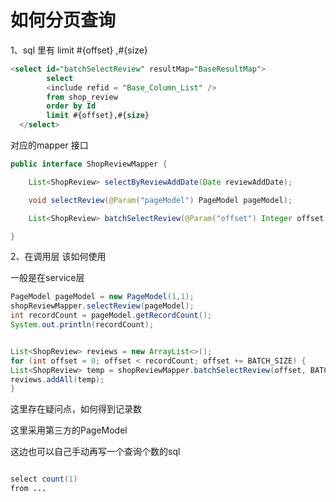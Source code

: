 # 如何分页查询



1、sql 里有 limit #{offset} ,#{size}

```sql
<select id="batchSelectReview" resultMap="BaseResultMap">
        select
        <include refid = "Base_Column_List" />
        from shop_review
        order by Id
        limit #{offset},#{size}
  </select>

```

对应的mapper 接口

```java
public interface ShopReviewMapper {

    List<ShopReview> selectByReviewAddDate(Date reviewAddDate);

    void selectReview(@Param("pageModel") PageModel pageModel);

    List<ShopReview> batchSelectReview(@Param("offset") Integer offset,@Param("size") Integer size);

}
```



2、在调用层 该如何使用

一般是在service层

```java
PageModel pageModel = new PageModel(1,1);
shopReviewMapper.selectReview(pageModel);
int recordCount = pageModel.getRecordCount();
System.out.println(recordCount);


List<ShopReview> reviews = new ArrayList<>();
for (int offset = 0; offset < recordCount; offset += BATCH_SIZE) {
List<ShopReview> temp = shopReviewMapper.batchSelectReview(offset, BATCH_SIZE);
reviews.addAll(temp);
}
```



这里存在疑问点，如何得到记录数

这里采用第三方的PageModel

这边也可以自己手动再写一个查询个数的sql

```java

select count(1) 
from ...

```

